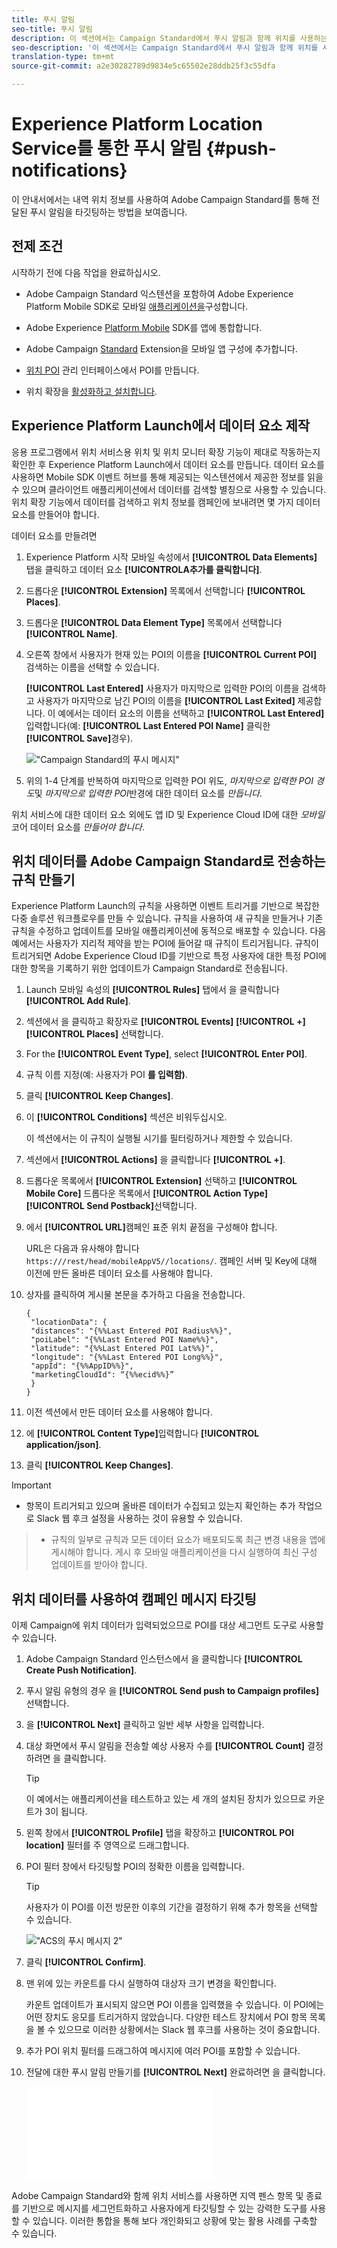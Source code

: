 ```yaml
---
title: 푸시 알림
seo-title: 푸시 알림
description: 이 섹션에서는 Campaign Standard에서 푸시 알림과 함께 위치를 사용하는 방법에 대한 정보를 제공합니다.
seo-description: '이 섹션에서는 Campaign Standard에서 푸시 알림과 함께 위치를 사용하는 방법에 대한 정보를 제공합니다. '
translation-type: tm+mt
source-git-commit: a2e30282789d9834e5c65502e28ddb25f3c55dfa

---
```



# Experience Platform Location Service를 통한 푸시 알림 {#push-notifications}

이 안내서에서는 내역 위치 정보를 사용하여 Adobe Campaign Standard를 통해 전달된 푸시 알림을 타깃팅하는 방법을 보여줍니다.

## 전제 조건

시작하기 전에 다음 작업을 완료하십시오.

* Adobe Campaign Standard 익스텐션을 포함하여 Adobe Experience Platform Mobile SDK로 모바일 [애플리케이션을](https://aep-sdks.gitbook.io/docs/using-mobile-extensions/adobe-campaign-standard)구성합니다.

* Adobe Experience [Platform Mobile](https://aep-sdks.gitbook.io/docs/getting-started/get-the-sdk) SDK를 앱에 통합합니다.
* Adobe Campaign [Standard](https://aep-sdks.gitbook.io/docs/using-mobile-extensions/adobe-campaign-standard) Extension을 모바일 앱 구성에 추가합니다.

* [위치 POI](/help/poi-mgmt-ui/create-a-poi-ui.md) 관리 인터페이스에서 POI를 만듭니다.

* 위치 확장을 [활성화하고 설치합니다](/help/places-ext-aep-sdks/places-extension/places-extension.md).


## Experience Platform Launch에서 데이터 요소 제작

응용 프로그램에서 위치 서비스용 위치 및 위치 모니터 확장 기능이 제대로 작동하는지 확인한 후 Experience Platform Launch에서 데이터 요소를 만듭니다. 데이터 요소를 사용하면 Mobile SDK 이벤트 허브를 통해 제공되는 익스텐션에서 제공한 정보를 읽을 수 있으며 클라이언트 애플리케이션에서 데이터를 검색할 별칭으로 사용할 수 있습니다. 위치 확장 기능에서 데이터를 검색하고 위치 정보를 캠페인에 보내려면 몇 가지 데이터 요소를 만들어야 합니다.

데이터 요소를 만들려면

1. Experience Platform 시작 모바일 속성에서 **[!UICONTROL Data Elements]** 탭을 클릭하고 데이터 요소 **[!UICONTROLA추가를 클릭합니다]**.
1. 드롭다운 **[!UICONTROL Extension]** 목록에서 선택합니다 **[!UICONTROL Places]**.
1. 드롭다운 **[!UICONTROL Data Element Type]** 목록에서 선택합니다 **[!UICONTROL Name]**.
1. 오른쪽 창에서 사용자가 현재 있는 POI의 이름을 **[!UICONTROL Current POI]** 검색하는 이름을 선택할 수 있습니다.

   **[!UICONTROL Last Entered]** 사용자가 마지막으로 입력한 POI의 이름을 검색하고 사용자가 마지막으로 남긴 POI의 이름을 **[!UICONTROL Last Exited]** 제공합니다. 이 예에서는 데이터 요소의 이름을 선택하고 **[!UICONTROL Last Entered]** 입력합니다(예: **[!UICONTROL Last Entered POI Name]** 클릭한 **[!UICONTROL Save]**&#x200B;경우).

   !["Campaign Standard의 푸시 메시지"](/help/assets/ACS_Push1.png)

1. 위의 1-4 단계를 반복하여 마지막으로 입력한 POI 위도, *마지막으로 입력한 POI 경도*&#x200B;및 *마지막으로 입력한 POI*&#x200B;반경에 대한 데이터 요소를 *만듭니다*.

위치 서비스에 대한 데이터 요소 외에도 앱 ID 및 Experience Cloud ID에 대한 *모바일* 코어 데이터 요소를 *만들어야 합니다*.

## 위치 데이터를 Adobe Campaign Standard로 전송하는 규칙 만들기

Experience Platform Launch의 규칙을 사용하면 이벤트 트리거를 기반으로 복잡한 다중 솔루션 워크플로우를 만들 수 있습니다. 규칙을 사용하여 새 규칙을 만들거나 기존 규칙을 수정하고 업데이트를 모바일 애플리케이션에 동적으로 배포할 수 있습니다. 다음 예에서는 사용자가 지리적 제약을 받는 POI에 들어갈 때 규칙이 트리거됩니다. 규칙이 트리거되면 Adobe Experience Cloud ID를 기반으로 특정 사용자에 대한 특정 POI에 대한 항목을 기록하기 위한 업데이트가 Campaign Standard로 전송됩니다.

1. Launch 모바일 속성의 **[!UICONTROL Rules]** 탭에서 을 클릭합니다 **[!UICONTROL Add Rule]**.
1. 섹션에서 을 클릭하고 확장자로 **[!UICONTROL Events]** **[!UICONTROL +]** **[!UICONTROL Places]** 선택합니다.
1. For the **[!UICONTROL Event Type]**, select **[!UICONTROL Enter POI]**.
1. 규칙 이름 지정(예: 사용자가 POI **를 입력함)**.
1. 클릭 **[!UICONTROL Keep Changes]**.
1. 이 **[!UICONTROL Conditions]** 섹션은 비워두십시오.

   이 섹션에서는 이 규칙이 실행될 시기를 필터링하거나 제한할 수 있습니다.

1. 섹션에서 **[!UICONTROL Actions]** 을 클릭합니다 **[!UICONTROL +]**.
1. 드롭다운 목록에서 **[!UICONTROL Extension]** 선택하고 **[!UICONTROL Mobile Core]** 드롭다운 목록에서 **[!UICONTROL Action Type]** **[!UICONTROL Send Postback]**&#x200B;선택합니다.
1. 에서 **[!UICONTROL URL]**&#x200B;캠페인 표준 위치 끝점을 구성해야 합니다.

   URL은 다음과 유사해야 합니다 `https:///rest/head/mobileAppV5//locations/`.
캠페인 서버 및 Key에 대해 이전에 만든 올바른 데이터 요소를 사용해야 합니다.

1. 상자를 클릭하여 게시물 본문을 추가하고 다음을 전송합니다.

   ```
   {
    "locationData": {
    "distances": "{%%Last Entered POI Radius%%}",
    "poiLabel": "{%%Last Entered POI Name%%}",
    "latitude": "{%%Last Entered POI Lat%%}",
    "longitude": "{%%Last Entered POI Long%%}",
    "appId": "{%%AppID%%}",
    "marketingCloudId": “{%%ecid%%}”
    }
   }
   ```

1. 이전 섹션에서 만든 데이터 요소를 사용해야 합니다.
1. 에 **[!UICONTROL Content Type]**&#x200B;입력합니다 **[!UICONTROL application/json]**.
1. 클릭 **[!UICONTROL Keep Changes]**.

>[!IMPORTANT]
>
>* 항목이 트리거되고 있으며 올바른 데이터가 수집되고 있는지 확인하는 추가 작업으로 Slack 웹 후크 설정을 사용하는 것이 유용할 수 있습니다.


>* 규칙의 일부로 규칙과 모든 데이터 요소가 배포되도록 최근 변경 내용을 앱에 게시해야 합니다. 게시 후 모바일 애플리케이션을 다시 실행하여 최신 구성 업데이트를 받아야 합니다.


## 위치 데이터를 사용하여 캠페인 메시지 타깃팅

이제 Campaign에 위치 데이터가 입력되었으므로 POI를 대상 세그먼트 도구로 사용할 수 있습니다.

1. Adobe Campaign Standard 인스턴스에서 을 클릭합니다 **[!UICONTROL Create Push Notification]**.
1. 푸시 알림 유형의 경우 을 **[!UICONTROL Send push to Campaign profiles]**&#x200B;선택합니다.
1. 을 **[!UICONTROL Next]** 클릭하고 일반 세부 사항을 입력합니다.
1. 대상 화면에서 푸시 알림을 전송할 예상 사용자 수를 **[!UICONTROL Count]** 결정하려면 을 클릭합니다.

   >[!TIP]
   >
   >이 예에서는 애플리케이션을 테스트하고 있는 세 개의 설치된 장치가 있으므로 카운트가 3이 됩니다.

1. 왼쪽 창에서 **[!UICONTROL Profile]** 탭을 확장하고 **[!UICONTROL POI location]** 필터를 주 영역으로 드래그합니다.
1. POI 필터 창에서 타깃팅할 POI의 정확한 이름을 입력합니다.

   >[!TIP]
   >
   >사용자가 이 POI를 이전 방문한 이후의 기간을 결정하기 위해 추가 항목을 선택할 수 있습니다.

   !["ACS의 푸시 메시지 2"](/help/assets/ACS_push2.png)

1. 클릭 **[!UICONTROL Confirm]**.
1. 맨 위에 있는 카운트를 다시 실행하여 대상자 크기 변경을 확인합니다.

   카운트 업데이트가 표시되지 않으면 POI 이름을 입력했을 수 있습니다. 이 POI에는 어떤 장치도 응모를 트리거하지 않았습니다. 다양한 테스트 장치에서 POI 항목 목록을 볼 수 있으므로 이러한 상황에서는 Slack 웹 후크를 사용하는 것이 중요합니다.
1. 추가 POI 위치 필터를 드래그하여 메시지에 여러 POI를 포함할 수 있습니다.
1. 전달에 대한 푸시 알림 만들기를 **[!UICONTROL Next]** 완료하려면 을 클릭합니다.

   !["ACS의 푸시 메시지 3"](/help/assets/ACS_push3.html)

Adobe Campaign Standard와 함께 위치 서비스를 사용하면 지역 펜스 항목 및 종료를 기반으로 메시지를 세그먼트화하고 사용자에게 타깃팅할 수 있는 강력한 도구를 사용할 수 있습니다. 이러한 통합을 통해 보다 개인화되고 상황에 맞는 활용 사례를 구축할 수 있습니다.